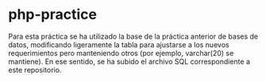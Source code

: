 # php-practice
Para esta práctica se ha utilizado la base de la práctica anterior de bases de datos, modificando ligeramente la tabla para ajustarse a los nuevos requerimientos pero manteniendo otros (por ejemplo, varchar(20) se mantiene).
En ese sentido, se ha subido el archivo SQL correspondiente a este repositorio.
